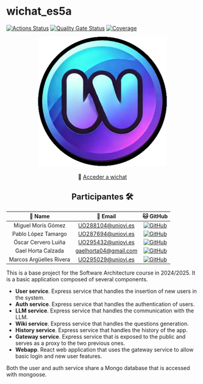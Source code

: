 # wichat_es5a

[![Actions Status](https://github.com/arquisoft/wichat_es5a/workflows/CI%20for%20wichat_es5a/badge.svg)](https://github.com/arquisoft/wichat_es5a/actions)
[![Quality Gate Status](https://sonarcloud.io/api/project_badges/measure?project=Arquisoft_wichat_es5a&metric=alert_status)](https://sonarcloud.io/summary/new_code?id=Arquisoft_wichat_es5a)
[![Coverage](https://sonarcloud.io/api/project_badges/measure?project=Arquisoft_wichat_es5a&metric=coverage)](https://sonarcloud.io/summary/new_code?id=Arquisoft_wichat_es5a)

<div align="center">
  
  ![Logo](/webapp/public/logo.png)
  <br/><br/>
  🔗 [Acceder a wichat](http://48.209.10.166)

## Participantes 🛠️
| 👤 Name                            | 📧 Email                    | 🐱 GitHub                                                                                             |
| :--------------------------------: | :------------------------: | :-----------------------------------------------------------------------------------------------------:  |
| Miguel Morís Gómez                 | UO288104@uniovi.es          | [![GitHub](https://img.shields.io/badge/GitHub-MiguelMG03-red)](https://github.com/MiguelMG03)          |
| Pablo López Tamargo                | UO287694@uniovi.es          | [![GitHub](https://img.shields.io/badge/GitHub-PLT2003-yellow)](https://github.com/PLT2003)             | 
| Óscar Cervero Luiña                | UO295432@uniovi.es          | [![GitHub](https://img.shields.io/badge/GitHub-uo295432-blue)](https://github.com/uo295432)             |
| Gael Horta Calzada                 | gaelhorta04@gmail.com       | [![GitHub](https://img.shields.io/badge/GitHub-gaelhorta-brightgreen)](https://github.com/gaelhorta)    |
| Marcos Argüelles Rivera            | UO295029@uniovi.es          | [![GitHub](https://img.shields.io/badge/GitHub-uo295029-marcos)](https://github.com/uo295029)           |

</div>

This is a base project for the Software Architecture course in 2024/2025. It is a basic application composed of several components.

- **User service**. Express service that handles the insertion of new users in the system.
- **Auth service**. Express service that handles the authentication of users.
- **LLM service**. Express service that handles the communication with the LLM.
- **Wiki service**. Express service that handles the questions generation.
- **History service**. Express service that handles the history of the app.
- **Gateway service**. Express service that is exposed to the public and serves as a proxy to the two previous ones.
- **Webapp**. React web application that uses the gateway service to allow basic login and new user features.

Both the user and auth service share a Mongo database that is accessed with mongoose.
